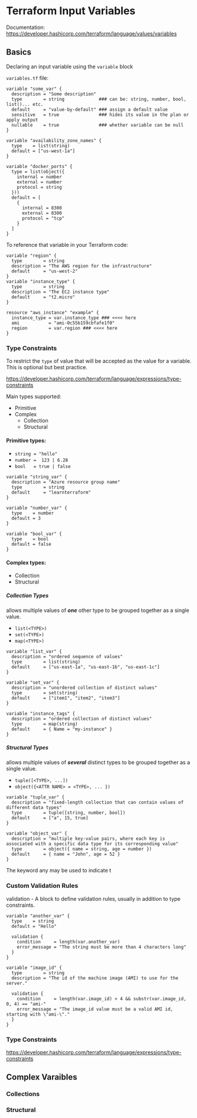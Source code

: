 # Terraform Input Variables

Documentation:
https://developer.hashicorp.com/terraform/language/values/variables


## Basics

Declaring an input variable using the `variable` block 

`variables.tf` file:
```hcl
variable "some_var" {
  description = "Some description"
  type        = string             ### can be: string, number, bool, list()... etc.                
  default     = "value-by-default" ### assign a default value
  sensitive   = true               ### hides its value in the plan or apply output
  nullable    = true               ### whether variable can be null
}

variable "availability_zone_names" {
  type    = list(string)
  default = ["us-west-1a"]
}

variable "docker_ports" {
  type = list(object({
    internal = number
    external = number
    protocol = string
  }))
  default = [
    {
      internal = 8300
      external = 8300
      protocol = "tcp"
    }
  ]
}
```

To reference that variable in your Terraform code:
```hcl
variable "region" {
  type        = string
  description = "The AWS region for the infrastructure"
  default     = "us-west-2"
}
variable "instance_type" {
  type        = string
  description = "The EC2 instance type"
  default     = "t2.micro"
}

resource "aws_instance" "example" {
  instance_type = var.instance_type ### <<<< here
  ami           = "ami-0c55b159cbfafe1f0"
  region        = var.region ### <<<< here
}
```


### Type Constraints

To restrict the `type` of value that will be accepted as the value for a variable. This is optional but best practice.

https://developer.hashicorp.com/terraform/language/expressions/type-constraints

Main types supported:
- Primitive 
- Complex
  - Collection
  - Structural



#### Primitive types:
- `string = "hello"`
- `number =  123 | 6.28`
- `bool   = true | false`  

```hcl
variable "string_var" {
  description = "Azure resource group name"
  type        = string
  default     = "learnterraform"
}

variable "number_var" {
  type    = number
  default = 3
}

variable "bool_var" {
  type    = bool
  default = false
}
```

#### Complex types:
- Collection
- Structural

##### Collection Types  

allows multiple values of ***one*** other type to be grouped together as a single value. 

- `list(<TYPE>)`
- `set(<TYPE>)`
- `map(<TYPE>)`

```hcl
variable "list_var" {
  description = "ordered sequence of values"
  type        = list(string)
  default     = ["us-east-1a", "us-east-1b", "us-east-1c"]
}

variable "set_var" {
  description = "unordered collection of distinct values"
  type        = set(string)
  default     = ["item1", "item2", "item3"]
}

variable "instance_tags" {
  description = "ordered collection of distinct values"
  type        = map(string)
  default     = { Name = "my-instance" }
}
```

##### Structural Types  

allows multiple values of ***several*** distinct types to be grouped together as a single value. 

- `tuple([<TYPE>, ...])`
- `object({<ATTR NAME> = <TYPE>, ... })`

```hcl
variable "tuple_var" {
  description = "fixed-length collection that can contain values of different data types"
  type        = tuple([string, number, bool])
  default     = ["a", 15, true]
}

variable "object_var" {
  description = "multiple key-value pairs, where each key is associated with a specific data type for its corresponding value"
  type        = object({ name = string, age = number })
  default     = { name = "John", age = 52 }
}
```


The keyword any may be used to indicate t

### Custom Validation Rules

validation - A block to define validation rules, usually in addition to type constraints.

```hcl
variable "another_var" {
  type    = string
  default = "Hello"

  validation {
    condition     = length(var.another_var)
    error_message = "The string must be more than 4 characters long"
  }
}

variable "image_id" {
  type        = string
  description = "The id of the machine image (AMI) to use for the server."

  validation {
    condition     = length(var.image_id) > 4 && substr(var.image_id, 0, 4) == "ami-"
    error_message = "The image_id value must be a valid AMI id, starting with \"ami-\"."
  }
}
```


### Type Constraints
https://developer.hashicorp.com/terraform/language/expressions/type-constraints




## Complex Varaibles

### Collections

### Structural

